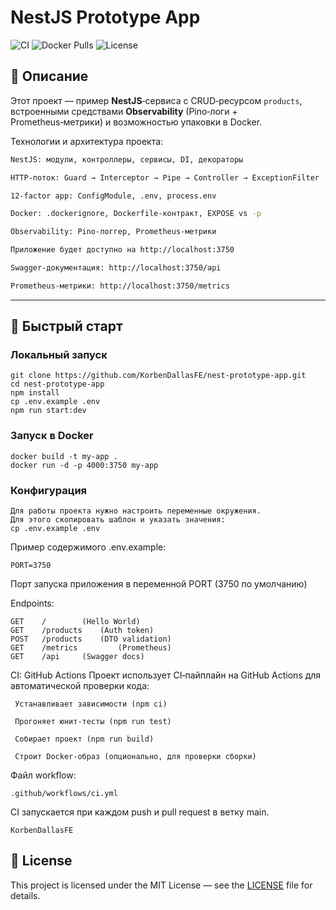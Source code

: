 # NestJS Prototype App

![CI](https://github.com/KorbenDallasFE/nest-prototype-app/actions/workflows/ci.yml/badge.svg)
![Docker Pulls](https://img.shields.io/docker/pulls/tbgp/nest-prototype-app)
![License](https://img.shields.io/github/license/KorbenDallasFE/nest-prototype-app)

## 📖 Описание

Этот проект — пример **NestJS**‑сервиса с CRUD‑ресурсом `products`, встроенными средствами **Observability** (Pino‑логи + Prometheus‑метрики) и возможностью упаковки в Docker.

Технологии и архитектура проекта:
```bash
NestJS: модули, контроллеры, сервисы, DI, декораторы

HTTP‑поток: Guard → Interceptor → Pipe → Controller → ExceptionFilter

12‑factor app: ConfigModule, .env, process.env

Docker: .dockerignore, Dockerfile‑контракт, EXPOSE vs -p

Observability: Pino‑логгер, Prometheus‑метрики

Приложение будет доступно на http://localhost:3750

Swagger‑документация: http://localhost:3750/api

Prometheus‑метрики: http://localhost:3750/metrics
```
---

## 🚀 Быстрый старт

### Локальный запуск
```
git clone https://github.com/KorbenDallasFE/nest-prototype-app.git
cd nest‑prototype‑app
npm install
cp .env.example .env
npm run start:dev
```

### Запуск в Docker
```
docker build -t my‑app .
docker run -d -p 4000:3750 my‑app
```

### Конфигурация
```
Для работы проекта нужно настроить переменные окружения. 
Для этого скопировать шаблон и указать значения:
cp .env.example .env
```

Пример содержимого .env.example:
```
PORT=3750 
```
Порт запуска приложения в переменной PORT (3750 по умолчанию)

Endpoints:
```
GET    /		(Hello World)
GET    /products	(Auth token)
POST   /products	(DTO validation)
GET    /metrics	        (Prometheus)
GET    /api		(Swagger docs)
```

CI: GitHub Actions
Проект использует CI‑пайплайн на GitHub Actions для автоматической проверки кода:
```
 Устанавливает зависимости (npm ci)

 Прогоняет юнит‑тесты (npm run test)

 Собирает проект (npm run build)

 Строит Docker‑образ (опционально, для проверки сборки)
```
Файл workflow: 
```
.github/workflows/ci.yml
```
CI запускается при каждом push и pull request в ветку main.

```
KorbenDallasFE
```

## 📄 License

This project is licensed under the MIT License — see the [LICENSE](./LICENSE) file for details.

